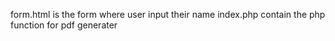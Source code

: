 form.html is the form where user input their name
index.php contain the php function for pdf generater

